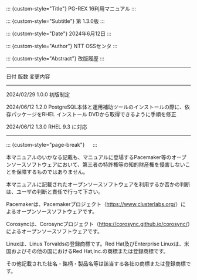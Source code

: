 ::: {custom-style="Title"}
PG-REX 16利用マニュアル
:::

::: {custom-style="Subtitle"}
第 1.3.0版
:::

::: {custom-style="Date"}
2024年6月12日
:::

::: {custom-style="Author"}
NTT OSSセンタ
:::

::: {custom-style="Abstract"}
改版履歴
:::

-----------------------------------------------------------------------
日付       版数  変更内容
---------- ----- ------------------------------------------------------
2024/02/29 1.0.0 初版制定

2024/06/12 1.2.0 PostgreSQL本体と運用補助ツールのインストールの際に、依存パッケージをRHEL インストール DVDから取得できるように手順を修正

2024/06/12 1.3.0 RHEL 9.3 に対応

-----------------------------------------------------------------------

::: {custom-style="page-break"}
　
:::

本マニュアルのいかなる記載も、マニュアルに登場するPacemaker等のオープンソースソフトウェアにおいて、第三者の特許権等の知的財産権を侵害しないことを保障するものではありません。

本マニュアルに記載されたオープンソースソフトウェアを利用するか否かの判断は、ユーザの判断と責任で行って下さい。

Pacemakerは、Pacemakerプロジェクト（<https://www.clusterlabs.org/>）によるオープンソースソフトウェアです。

Corosyncは、Corosyncプロジェクト（<https://corosync.github.io/corosync/>）によるオープンソースソフトウェアです。

Linuxは、Linus Torvaldsの登録商標です。Red Hat及びEnterprise Linuxは、米国およびその他の国におけるRed Hat,Inc.の商標または登録商標です。

その他記載された社名・銘柄・製品名等は該当する各社の商標または登録商標です。


